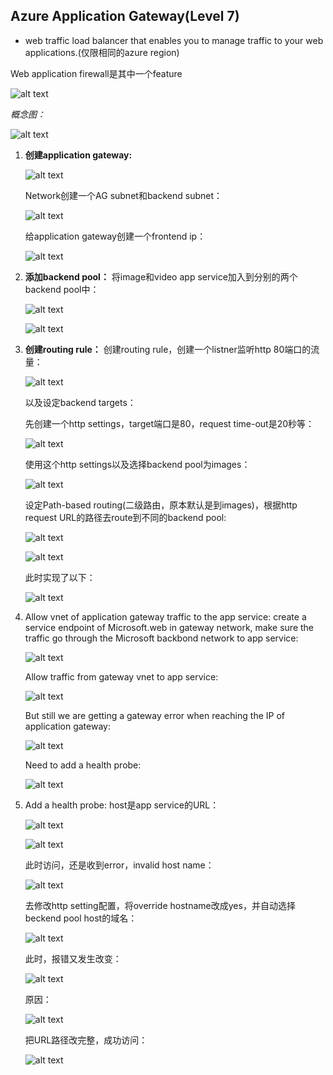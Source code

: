 ## Azure Application Gateway(Level 7)
- web traffic load balancer that enables you to manage traffic to your web applications.(仅限相同的azure region)

Web application firewall是其中一个feature

![alt text](image-49.png)

*概念图：*

![alt text](image-19.png)

1. **创建application gateway:**

    ![alt text](image-20.png)

    Network创建一个AG subnet和backend subnet：

    ![alt text](image-21.png)

    给application gateway创建一个frontend ip：
    
    ![alt text](image-22.png)

2. **添加backend pool：**
    将image和video app service加入到分别的两个backend pool中：

    ![alt text](image-86.png)

    ![alt text](image-87.png)

3. **创建routing rule：**
    创建routing rule，创建一个listner监听http 80端口的流量：

    ![alt text](image-24.png)

    以及设定backend targets：

    先创建一个http settings，target端口是80，request time-out是20秒等：

    ![alt text](image-88.png)

    使用这个http settings以及选择backend pool为images：

    ![alt text](image-89.png)

    设定Path-based routing(二级路由，原本默认是到images)，根据http request URL的路径去route到不同的backend pool:

    ![alt text](image-90.png)

    ![alt text](image-91.png)

    此时实现了以下：

    ![alt text](image-92.png)

4. Allow vnet of application gateway traffic to the app service:
    create a service endpoint of Microsoft.web in gateway network, make sure the traffic go through the Microsoft backbond network to app service:

    ![alt text](image-94.png)

    Allow traffic from gateway vnet to app service:

    ![alt text](image-93.png)
    
    But still we are getting a gateway error when reaching the IP of application gateway:

    ![alt text](image-95.png)

    Need to add a health probe:

    ![alt text](image-96.png)

5. Add a health probe:
    host是app service的URL：

    ![alt text](image-97.png)

    ![alt text](image-98.png)

    此时访问，还是收到error，invalid host name：

    ![alt text](image-99.png)

    去修改http setting配置，将override hostname改成yes，并自动选择beckend pool host的域名：

    ![alt text](image-100.png)

    此时，报错又发生改变：

    ![alt text](image-101.png)
    
    原因：

    ![alt text](image-103.png)
    
    把URL路径改完整，成功访问： 

    ![alt text](image-102.png)
